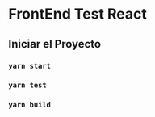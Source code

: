 
# FrontEnd Test React


## Iniciar el Proyecto

### `yarn start`


### `yarn test`



### `yarn build`



